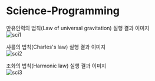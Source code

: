 # Science-Programming

만유인력의 법칙(Law of universal gravitation) 실행 결과 이미지<br>
![sci1](https://user-images.githubusercontent.com/69303473/94758871-64459380-03d9-11eb-9ced-d24ed9953efc.PNG)<br>

샤를의 법칙(Charles's law) 실행 결과 이미지<br>
![sci2](https://user-images.githubusercontent.com/69303473/94758879-6871b100-03d9-11eb-84e4-92ea0eeff0ce.PNG)<br>

조화의 법칙(Harmonic law) 실행 결과 이미지<br>
![sci3](https://user-images.githubusercontent.com/69303473/94768254-e1790480-03e9-11eb-8279-1e1b937538d3.PNG)<br>
